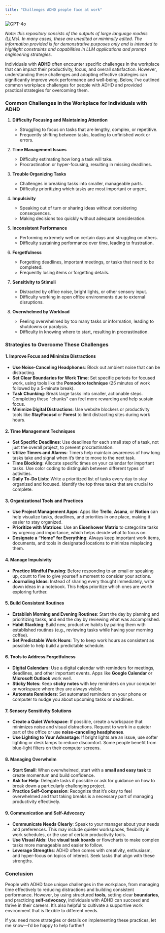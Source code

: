 ```yaml
---
title: "Challenges ADHD people face at work"
---
```

![GPT-4o](https://img.shields.io/badge/GPT--4o-3333FF?style=for-the-badge&logo=openai&logoColor=white)



*Note: this repository consists of the outputs of large language models (LLMs). In many cases, these are unedited or minimally edited. The information provided is for demonstrative purposes only and is intended to highlight constraints and capabilities in LLM applications and prompt engineering strategies.*


Individuals with **ADHD** often encounter specific challenges in the workplace that can impact their productivity, focus, and overall satisfaction. However, understanding these challenges and adopting effective strategies can significantly improve work performance and well-being. Below, I've outlined common workplace challenges for people with ADHD and provided practical strategies for overcoming them.

### **Common Challenges in the Workplace for Individuals with ADHD**

1. **Difficulty Focusing and Maintaining Attention**
   - Struggling to focus on tasks that are lengthy, complex, or repetitive.
   - Frequently shifting between tasks, leading to unfinished work or errors.

2. **Time Management Issues**
   - Difficulty estimating how long a task will take.
   - Procrastination or hyper-focusing, resulting in missing deadlines.

3. **Trouble Organizing Tasks**
   - Challenges in breaking tasks into smaller, manageable parts.
   - Difficulty prioritizing which tasks are most important or urgent.

4. **Impulsivity**
   - Speaking out of turn or sharing ideas without considering consequences.
   - Making decisions too quickly without adequate consideration.

5. **Inconsistent Performance**
   - Performing extremely well on certain days and struggling on others.
   - Difficulty sustaining performance over time, leading to frustration.

6. **Forgetfulness**
   - Forgetting deadlines, important meetings, or tasks that need to be completed.
   - Frequently losing items or forgetting details.

7. **Sensitivity to Stimuli**
   - Distracted by office noise, bright lights, or other sensory input.
   - Difficulty working in open office environments due to external disruptions.

8. **Overwhelmed by Workload**
   - Feeling overwhelmed by too many tasks or information, leading to shutdowns or paralysis.
   - Difficulty in knowing where to start, resulting in procrastination.

### **Strategies to Overcome These Challenges**

#### **1. Improve Focus and Minimize Distractions**
- **Use Noise-Canceling Headphones**: Block out ambient noise that can be distracting.
- **Set Clear Boundaries for Work Time**: Set specific periods for focused work, using tools like the **Pomodoro technique** (25 minutes of work followed by a 5-minute break).
- **Task Chunking**: Break large tasks into smaller, actionable steps. Completing these "chunks" can feel more rewarding and help sustain focus.
- **Minimize Digital Distractions**: Use website blockers or productivity tools like **StayFocusd** or **Forest** to limit distracting sites during work hours.

#### **2. Time Management Techniques**
- **Set Specific Deadlines**: Use deadlines for each small step of a task, not just the overall project, to prevent procrastination.
- **Utilize Timers and Alarms**: Timers help maintain awareness of how long tasks take and signal when it’s time to move to the next task.
- **Time Blocking**: Allocate specific times on your calendar for important tasks. Use color coding to distinguish between different types of activities.
- **Daily To-Do Lists**: Write a prioritized list of tasks every day to stay organized and focused. Identify the top three tasks that are crucial to complete.

#### **3. Organizational Tools and Practices**
- **Use Project Management Apps**: Apps like **Trello**, **Asana**, or **Notion** can help visualize tasks, deadlines, and priorities in one place, making it easier to stay organized.
- **Prioritize with Matrices**: Use an **Eisenhower Matrix** to categorize tasks by urgency and importance, which helps decide what to focus on.
- **Designate a “Home” for Everything**: Always keep important work items, documents, and tools in designated locations to minimize misplacing them.

#### **4. Manage Impulsivity**
- **Practice Mindful Pausing**: Before responding to an email or speaking up, count to five to give yourself a moment to consider your actions.
- **Journaling Ideas**: Instead of sharing every thought immediately, write down ideas in a notebook. This helps prioritize which ones are worth exploring further.

#### **5. Build Consistent Routines**
- **Establish Morning and Evening Routines**: Start the day by planning and prioritizing tasks, and end the day by reviewing what was accomplished.
- **Habit Stacking**: Build new, productive habits by pairing them with established routines (e.g., reviewing tasks while having your morning coffee).
- **Set Predictable Work Hours**: Try to keep work hours as consistent as possible to help build a predictable schedule.

#### **6. Tools to Address Forgetfulness**
- **Digital Calendars**: Use a digital calendar with reminders for meetings, deadlines, and other important events. Apps like **Google Calendar** or **Microsoft Outlook** work well.
- **Sticky Notes**: Keep **sticky notes** with key reminders on your computer or workspace where they are always visible.
- **Automate Reminders**: Set automated reminders on your phone or computer to nudge you about upcoming tasks or deadlines.

#### **7. Sensory Sensitivity Solutions**
- **Create a Quiet Workspace**: If possible, create a workspace that minimizes noise and visual distractions. Request to work in a quieter part of the office or use **noise-canceling headphones**.
- **Use Lighting to Your Advantage**: If bright lights are an issue, use softer lighting or desk lamps to reduce discomfort. Some people benefit from blue-light filters on their computer screens.

#### **8. Managing Overwhelm**
- **Start Small**: When overwhelmed, start with a **small and easy task** to create momentum and build confidence.
- **Ask for Help**: Delegate tasks if possible or ask for guidance on how to break down a particularly challenging project.
- **Practice Self-Compassion**: Recognize that it’s okay to feel overwhelmed and that taking breaks is a necessary part of managing productivity effectively.

#### **9. Communication and Self-Advocacy**
- **Communicate Needs Clearly**: Speak to your manager about your needs and preferences. This may include quieter workspaces, flexibility in work schedules, or the use of certain productivity tools.
- **Use Visual Aids**: Use **visual task boards** or flowcharts to make complex tasks more manageable and easier to follow.
- **Leverage Strengths**: ADHD often comes with creativity, enthusiasm, and hyper-focus on topics of interest. Seek tasks that align with these strengths.

### **Conclusion**
People with ADHD face unique challenges in the workplace, from managing time effectively to reducing distractions and building consistent performance. However, by using structured **tools**, setting clear **boundaries**, and practicing **self-advocacy**, individuals with ADHD can succeed and thrive in their careers. It’s also helpful to cultivate a supportive work environment that is flexible to different needs. 

If you need more strategies or details on implementing these practices, let me know—I’d be happy to help further!